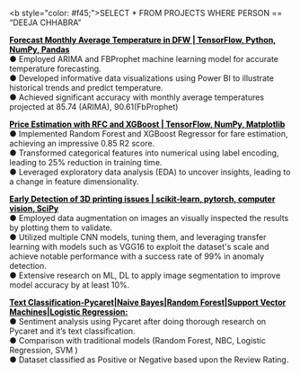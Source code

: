 <style>
  .folder-link{
    color:black;
    text-decoration:underline;
  }
</style>
<b style=\"color: #f45;\">SELECT * FROM PROJECTS WHERE PERSON == “DEEJA CHHABRA”</b>

<a target="_blank" class="folder-link" href="https://github.com/deejachhabra/DFW_TempChangeYearly/tree/main"><b>Forecast Monthly Average Temperature in DFW | TensorFlow, Python, NumPy, Pandas</b></a><br>
● Employed ARIMA and FBProphet machine learning model for accurate temperature forecasting.<br>
● Developed informative data visualizations using Power BI to illustrate historical trends and predict temperature.<br>
● Achieved significant accuracy with monthly average temperatures projected at 85.74 (ARIMA), 90.61(FbProphet)<br>

<a target="_blank" class="folder-link" href="https://github.com/deejachhabra/PriceOptimization"><b>Price Estimation with RFC and XGBoost | TensorFlow, NumPy, Matplotlib</b></a><br>
● Implemented Random Forest and XGBoost Regressor for fare estimation, achieving an impressive 0.85 R2 score. <br>
● Transformed categorical features into numerical using label encoding, leading to 25% reduction in training time.<br>
● Leveraged exploratory data analysis (EDA) to uncover insights, leading to a change in feature dimensionality.<br>

<a target="_blank" class="folder-link" href="https://github.com/deejachhabra/Kaggle"><b>Early Detection of 3D printing issues | scikit-learn, pytorch, computer vision, SciPy</b></a><br>
● Employed data augmentation on images an visually inspected the results by plotting them to validate.<br>
● Utilized multiple CNN models, tuning them, and leveraging transfer learning with models such as VGG16 to exploit the 
  dataset's scale and achieve notable performance with a success rate of 99% in anomaly detection.<br>
● Extensive research on ML, DL to apply image segmentation to improve model accuracy by at least 10%.<br>

<a target="_blank" class="folder-link" href="https://github.com/deejachhabra/Data-Mining/tree/master/Natural%20Language%20Processing"><b>Text Classification-Pycaret|Naive Bayes|Random Forest|Support Vector Machines|Logistic Regression:</b></a><br>
● Sentiment analysis using Pycaret after doing thorough research on Pycaret and it’s text classification.<br>
● Comparison with traditional models (Random Forest, NBC, Logistic Regression, SVM )<br>
● Dataset classified as Positive or Negative based upon the Review Rating.<br>



